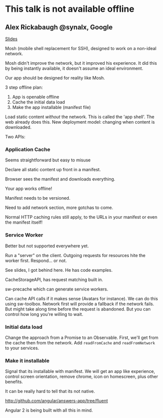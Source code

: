 This talk is not available offline
==================================

## Alex Rickabaugh @synalx, Google

[Slides](https://docs.google.com/presentation/d/1rROKebA3y6yHQdaX3NIl9CFef_zJYRM4-DRsxpxh9fA/view)

Mosh (mobile shell replacement for SSH), designed to work on a non-ideal network.

Mosh didn't improve the network, but it improved his experience. It did this by
being instantly available, it doesn't assume an ideal environment.

Our app should be designed for reality like Mosh.

3 step offline plan:

1. App is openable offline
2. Cache the initial data load
3. Make the app installable (manifest file)

Load static content *without* the network. This is called the 'app shell'. The web already
does this. New deployment model: changing when content is downloaded.

Two APIs:

### Application Cache

Seems straightforward but easy to misuse

Declare all static content up front in a manifest.

Browser sees the manifest and downloads everything.

Your app works offline!

Manifest needs to be versioned.

Need to add network section, more gotchas to come.

Normal HTTP caching rules still apply, to the URLs in your manifest or even the manifest itself!

### Service Worker

Better but not supported everywhere yet.

Run a "server" on the client. Outgoing requests for resources hite the worker first. Respond... or not.

See slides, I got behind here. He has code examples.

CacheStorageAPI, has request matching built in.

sw-precache which can generate service workers.

Can cache API calls if it makes sense (Avatars for instance). We can do this using sw-toolbox.
Network first will provide a fallback if the network fails. But might take along time
before the request is abandoned. But you can control how long you're willing to wait.

### Initial data load

Change the approach from a Promise to an Observable. First, we'll get from the cache
then from the network. Add `readFromCache` and `readFromNetwork` to your services.

### Make it installable

Signal that its installable with manifest. We will get an app like experience,
control screen orientation, remove chrome, icon on homescreen, plus other benefits.

It can be really hard to tell that its not native.

http://github.com/angular/answers-app/tree/fluent

Angular 2 is being built with all this in mind.
